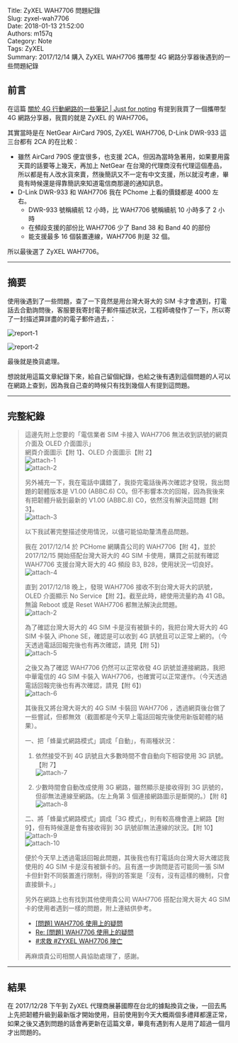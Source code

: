 Title: ZyXEL WAH7706 問題紀錄  
Slug: zyxel-wah7706  
Date: 2018-01-13 21:52:00  
Authors: m157q  
Category: Note  
Tags: ZyXEL  
Summary: 2017/12/14 購入 ZyXEL WAH7706 攜帶型 4G 網路分享器後遇到的一些問題紀錄  
  
  
## 前言  
  
在這篇 [關於 4G 行動網路的一些筆記 | Just for noting](/posts/2017/12/20/4g-mobile-network-tw/) 有提到我買了一個攜帶型 4G 網路分享器，我買的就是 ZyXEL 的 WAH7706。  
  
其實當時是在 NetGear AirCard 790S, ZyXEL WAH7706, D-Link DWR-933 這三台都有 2CA 的在比較：  
  
+ 雖然 AirCard 790S 便宜很多，也支援 2CA，但因為當時急著用，如果要用露天買的話要等上幾天，再加上 NetGear 在台灣的代理商沒有代理這個產品，所以都是有人改水貨來賣，然後簡訊又不一定有中文支援，所以就沒考慮，畢竟有時候還是得靠簡訊來知道電信商那邊的通知訊息。  
+ D-Link DWR-933 和 WAH7706 我在 PChome 上看的價錢都是 4000 左右。  
    + DWR-933 號稱續航 12 小時，比 WAH7706 號稱續航 10 小時多了 2 小時  
    + 在頻段支援的部份比 WAH7706 少了 Band 38 和  Band 40  的部份  
    + 能支援最多 16 個裝置連線，WAH7706 則是 32 個。  
  
所以最後選了 ZyXEL WAH7706。  
  
---  
  
## 摘要  
  
使用後遇到了一些問題，查了一下竟然是用台灣大哥大的 SIM 卡才會遇到，打電話去合勤詢問後，客服要我寄封電子郵件描述狀況，工程師魂發作了一下，所以寄了一封描述算詳盡的的電子郵件過去，：  
  
![report-1](/files/zyxel-wah7706/report-1.jpg)  
  
![report-2](/files/zyxel-wah7706/report-2.jpg)  
  
最後就是換貨處理。  
  
想說就用這篇文章紀錄下來，給自己留個紀錄，也給之後有遇到這個問題的人可以在網路上查到，因為我自己查的時候只有找到幾個人有提到這問題。  
  
---  
  
## 完整紀錄  
  
> 這邊先附上您要的「電信業者 SIM 卡接入 WAH7706 無法收到訊號的網頁介面及 OLED 介面圖示」  
> 網頁介面圖示【附 1】、OLED 介面圖示【附 2】  
> ![attach-1](/files/zyxel-wah7706/attach-1.jpg)  
> ![attach-2](/files/zyxel-wah7706/attach-2.jpg)  
>  
> 另外補充一下，我在電話中講錯了，我掛完電話後再次確認才發現，我出問題的韌體版本是 V1.00 (ABBC.6) C0。但不影響本次的回報，因為我後來有把韌體升級到最新的 V1.00 (ABBC.8) C0，依然沒有解決這問題【附 3】。  
> ![attach-3](/files/zyxel-wah7706/attach-3.jpg)  
>  
> 以下我試著完整描述使用情況，以儘可能協助釐清產品問題。  
>  
> 我在 2017/12/14 於 PCHome 網購貴公司的 WAH7706【附 4】，並於 2017/12/15 開始搭配台灣大哥大的 4G SIM 卡使用，購買之前就有確認 WAH7706 支援台灣大哥大的 4G 頻段 B3, B28，使用狀況一切良好。  
> ![attach-4](/files/zyxel-wah7706/attach-4.jpg)  
>  
> 直到 2017/12/18 晚上，發現 WAH7706 接收不到台灣大哥大的訊號，OLED 介面顯示 No Service【附 2】。截至此時，總使用流量約為 41 GB。無論 Reboot 或是 Reset WAH7706 都無法解決此問題。  
> ![attach-2](/files/zyxel-wah7706/attach-2.jpg)  
>  
> 為了確認台灣大哥大的 4G SIM 卡是沒有被鎖卡的，我把台灣大哥大的 4G SIM 卡裝入 iPhone SE，確認是可以收到 4G 訊號且可以正常上網的。（今天透過電話回報完後也有再次確認，請見【附 5】)  
> ![attach-5](/files/zyxel-wah7706/attach-5.png)  
>  
> 之後又為了確認 WAH7706 仍然可以正常收發 4G 訊號並連接網路，我把中華電信的 4G SIM 卡裝入 WAH7706，也確實可以正常運作。（今天透過電話回報完後也有再次確認，請見【附 6】)  
> ![attach-6](/files/zyxel-wah7706/attach-6.jpg)  
>  
> 其後我又將台灣大哥大的 4G SIM 卡裝回 WAH7706 ，透過網頁後台做了一些嘗試，但都無效（截圖都是今天早上電話回報完後使用新版韌體的結果）。  
>  
> 一、把「蜂巢式網路模式」調成「自動」，有兩種狀況：  
>  
> 1. 依然接受不到 4G 訊號且大多數時間不會自動向下相容使用 3G 訊號。【附 7】  
> ![attach-7](/files/zyxel-wah7706/attach-7.jpg)  
>  
> 2. 少數時間會自動改成使用 3G 網路，雖然顯示是接收得到 3G 訊號的，但卻無法連線至網路。(左上角第 3 個連接網路圖示是斷開的。）【附 8】  
> ![attach-8](/files/zyxel-wah7706/attach-8.jpg)  
>  
> 二、將「蜂巢式網路模式」調成「3G  模式」，則有較高機會連上網路【附 9】，但有時候還是會有接收得到 3G 訊號卻無法連線的狀況。【附 10】  
> ![attach-9](/files/zyxel-wah7706/attach-9.jpg)  
> ![attach-10](/files/zyxel-wah7706/attach-10.jpg)  
>  
> 便於今天早上透過電話回報此問題，其後我也有打電話向台灣大哥大確認我使用的 4G SIM 卡是沒有被鎖卡的。且有進一步詢問是否可能同一張 SIM 卡但針對不同裝置進行限制，得到的答案是「沒有，沒有這樣的機制，只會直接鎖卡。」  
>  
> 另外在網路上也有找到其他使用貴公司 WAH7706 搭配台灣大哥大 4G SIM 卡的使用者遇到一樣的問題，附上連結供參考。  
>  
> + [\[問題\] WAH7706 使用上的疑問](https://www.ptt.cc/bbs/MobileComm/M.1469287236.A.E7C.html)  
> + [Re: \[問題\] WAH7706 使用上的疑問](https://www.ptt.cc/bbs/MobileComm/M.1476361987.A.072.html)  
> + [#求救 #ZYXEL WAH7706 陣亡](https://www.dcard.tw/f/3c/p/225104974)  
>  
> 再麻煩貴公司相關人員協助處理了，感謝。  
  
  
---  
  
## 結果  
  
在 2017/12/28 下午到 ZyXEL 代理商展碁國際在台北的據點換貨之後，一回去馬上先把韌體升級到最新版才開始使用，目前使用到今天大概兩個多禮拜都還正常，如果之後又遇到問題的話會再更新在這篇文章，畢竟有遇到有人是用了超過一個月才出問題的。  
